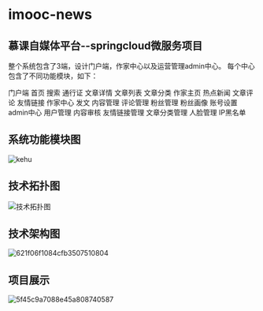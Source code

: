 # imooc-news
## 慕课自媒体平台--springcloud微服务项目
整个系统包含了3端，设计门户端，作家中心以及运营管理admin中心。
每个中心包含了不同功能模块，如下：

门户端
首页
搜索
通行证
文章详情
文章列表
文章分类
作家主页
热点新闻
文章评论
友情链接
作家中心
发文
内容管理
评论管理
粉丝管理
粉丝画像
账号设置
admin中心
用户管理
内容审核
友情链接管理
文章分类管理
人脸管理
IP黑名单

## 系统功能模块图
![kehu](https://user-images.githubusercontent.com/77711857/184812978-cb2a2379-66a5-4201-8d9b-1ff009c6234d.jpg)

## 技术拓扑图
![技术拓扑图](https://user-images.githubusercontent.com/77711857/184813158-e76fe76d-9efa-4743-ac1a-ccbe79e1bdfc.jpg)

## 技术架构图
![621f06f1084cfb3507510804](https://user-images.githubusercontent.com/77711857/184811876-c7af8eb5-8d43-46f7-bdf0-f18338788a18.jpg)

## 项目展示
![5f45c9a7088e45a808740587](https://user-images.githubusercontent.com/77711857/184811916-3c2d9f15-edc3-4f83-abc6-c944181a8680.jpg)
